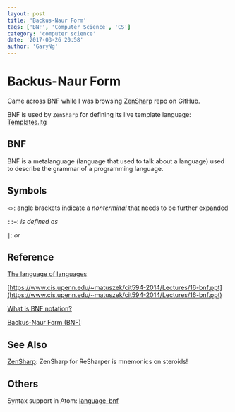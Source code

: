 ```yaml
---
layout: post
title: 'Backus-Naur Form'
tags: ['BNF', 'Computer Science', 'CS']
category: 'computer science'
date: '2017-03-26 20:58'
author: 'GaryNg'
---
```


# Backus-Naur Form
Came across BNF while I was browsing [ZenSharp](https://github.com/ulex/ZenSharp) repo on GitHub.

BNF is used by `ZenSharp` for defining its live template language: [Templates.ltg](https://github.com/ulex/ZenSharp/blob/master/ZenSharp.Integration/Templates.ltg)

## BNF
BNF is a metalanguage (language that used to talk about a language) used to describe the grammar of a programming language.

## Symbols
`<>`: angle brackets indicate a _nonterminal_ that needs to be further expanded

`::=`: _is defined as_

`|`: _or_

## Reference

[The language of languages](http://matt.might.net/articles/grammars-bnf-ebnf/)

[https://www.cis.upenn.edu/~matuszek/cit594-2014/Lectures/16-bnf.ppt](https://www.cis.upenn.edu/~matuszek/cit594-2014/Lectures/16-bnf.ppt)

[What is BNF notation?](http://cuiwww.unige.ch/db-research/Enseignement/analyseinfo/AboutBNF.html)

[Backus-Naur Form (BNF)](http://www.ee.usyd.edu.au/tutorials/adatute/bnf.html)

## See Also
[ZenSharp](https://github.com/ulex/ZenSharp): ZenSharp for ReSharper is mnemonics on steroids!


## Others
Syntax support in Atom: [language-bnf](https://atom.io/packages/language-bnf)

